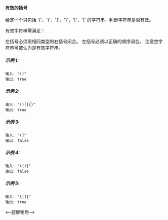 #### 有效的括号

给定一个只包括 '('，')'，'{'，'}'，'['，']' 的字符串，判断字符串是否有效。

有效字符串需满足：

左括号必须用相同类型的右括号闭合。
左括号必须以正确的顺序闭合。
注意空字符串可被认为是有效字符串。

##### 示例 1:
```$xslt
输入: "()"
输出: true
```

##### 示例 2:
```$xslt
输入: "()[]{}"
输出: true
```

##### 示例 3:
```$xslt
输入: "(]"
输出: false
```

##### 示例 4:
```$xslt
输入: "([)]"
输出: false
```

##### 示例 5:
```$xslt
输入: "{[]}"
输出: true
```

<--题解稍后-->